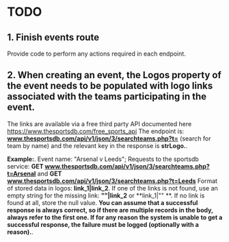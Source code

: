 # TODO
## 1. Finish events route
Provide code to perform any actions required in each endpoint. 

## 2. When creating an event, the Logos property of the event needs to be populated with logo links associated with the teams participating in the event.

The links are available via a free third party API documented here https://www.thesportsdb.com/free_sports_api
The endpoint is: **www.thesportsdb.com/api/v1/json/3/searchteams.php?t=<QUERY>** (search for team by name) and the relevant key in the response is **strLogo.**.

**Example:**.
Event name: "Arsenal v Leeds";
Requests to the sportsdb service:
**GET www.thesportsdb.com/api/v1/json/3/searchteams.php?t=Arsenal**
and
**GET www.thesportsdb.com/api/v1/json/3/searchteams.php?t=Leeds**
Format of stored data in logos: 
**link_1|link_2**.
If one of the links is not found, use an empty string for the missing link:
**""|link_2** or **link_1|"" **.
If no link is found at all, store the null value.
**You can assume that a successful response is always correct, so if there are multiple records in the body, always refer to the first one.
If for any reason the system is unable to get a successful response, the failure must be logged (optionally with a reason).**.
